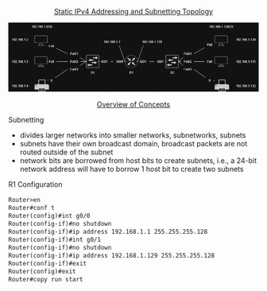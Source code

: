 <p align=center>
 <ins>Static IPv4 Addressing and Subnetting Topology</ins>
</p>

<p align=center>
 <img src="https://github.com/Fehral/networkprojectv1/blob/main/networkprojectv1_topology.png?raw=true"></img>
</p>

<p align=center>
 <ins>Overview of Concepts</ins>
</p>

Subnetting
 * divides larger networks into smaller networks, subnetworks, subnets
 * subnets have their own broadcast domain, broadcast packets are not routed outside of the subnet
 * network bits are borrowed from host bits to create subnets, i.e., a 24-bit network address will have to borrow 1 host bit to create two subnets

R1 Configuration
```
Router>en
Router#conf t
Router(config)#int g0/0
Router(config-if)#no shutdown
Router(config-if)#ip address 192.168.1.1 255.255.255.128
Router(config-if)#int g0/1
Router(config-if)#no shutdown
Router(config-if)#ip address 192.168.1.129 255.255.255.128
Router(config-if)#exit
Router(config)#exit
Router#copy run start
```

